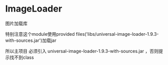 # ImageLoader
图片加载库
 
特别注意这个module使用provided files('libs/universal-image-loader-1.9.3-with-sources.jar')加载jar
 
所以主项目 必须引入 universal-image-loader-1.9.3-with-sources.jar ，否则提示找不到class
